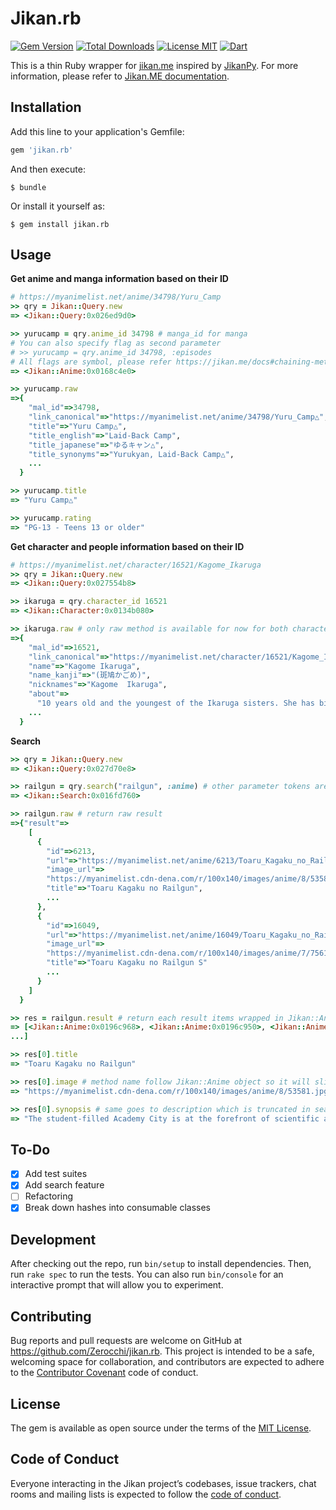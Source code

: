 # Jikan.rb

[![Gem Version](https://img.shields.io/gem/v/jikan.rb.svg)](https://rubygems.org/gems/jikan.rb) [![Total Downloads](https://img.shields.io/gem/dt/jikan.rb.svg?colorB=6495ed)](https://rubygems.org/gems/jikan.rb) [![License MIT](https://img.shields.io/badge/license-MIT-blue.svg)](https://opensource.org/licenses/mit-license.php) [![Dart](https://img.shields.io/badge/language-Ruby-red.svg)](https://www.ruby-lang.org/)

This is a thin Ruby wrapper for [jikan.me](http://jikan.me) inspired by [JikanPy](https://github.com/AWConant/jikanpy).  For more information, please refer to [Jikan.ME documentation](https://jikan.me/docs).

## Installation

Add this line to your application's Gemfile:

```ruby
gem 'jikan.rb'
```

And then execute:

    $ bundle

Or install it yourself as:

    $ gem install jikan.rb

## Usage

**Get anime and manga information based on their ID**

```ruby
# https://myanimelist.net/anime/34798/Yuru_Camp
>> qry = Jikan::Query.new
=> <Jikan::Query:0x026ed9d0>

>> yurucamp = qry.anime_id 34798 # manga_id for manga
# You can also specify flag as second parameter
# >> yurucamp = qry.anime_id 34798, :episodes
# All flags are symbol, please refer https://jikan.me/docs#chaining-methods to see all available flags
=> <Jikan::Anime:0x0168c4e0>

>> yurucamp.raw
=>{
    "mal_id"=>34798,
    "link_canonical"=>"https://myanimelist.net/anime/34798/Yuru_Camp△",
    "title"=>"Yuru Camp△",
    "title_english"=>"Laid-Back Camp",
    "title_japanese"=>"ゆるキャン△",
    "title_synonyms"=>"Yurukyan, Laid-Back Camp△",
    ...
  }

>> yurucamp.title
=> "Yuru Camp△"

>> yurucamp.rating
=> "PG-13 - Teens 13 or older"
```

**Get character and people information based on their ID**

```ruby
# https://myanimelist.net/character/16521/Kagome_Ikaruga
>> qry = Jikan::Query.new
=> <Jikan::Query:0x027554b8>

>> ikaruga = qry.character_id 16521
=> <Jikan::Character:0x0134b080>

>> ikaruga.raw # only raw method is available for now for both character and people
=>{
    "mal_id"=>16521,
    "link_canonical"=>"https://myanimelist.net/character/16521/Kagome_Ikaruga",
    "name"=>"Kagome Ikaruga",
    "name_kanji"=>"(斑鳩かごめ)",
    "nicknames"=>"Kagome  Ikaruga",
    "about"=>
      "10 years old and the youngest of the Ikaruga sisters. She has bigger breast than Ayame so she covers them. She seems to like Masashi.",
    ...
  }
```

**Search**
``` ruby
>> qry = Jikan::Query.new
=> <Jikan::Query:0x027d70e8>

>> railgun = qry.search("railgun", :anime) # other parameter tokens are :manga, :character, :person
=> <Jikan::Search:0x016fd760>

>> railgun.raw # return raw result
=>{"result"=>
    [
      { 
        "id"=>6213,
        "url"=>"https://myanimelist.net/anime/6213/Toaru_Kagaku_no_Railgun",
        "image_url"=>
        "https://myanimelist.cdn-dena.com/r/100x140/images/anime/8/53581.jpg?s=4003b92ef0e723389087b69a8a08d742",
        "title"=>"Toaru Kagaku no Railgun",
        ...
      },
      {
        "id"=>16049,
        "url"=>"https://myanimelist.net/anime/16049/Toaru_Kagaku_no_Railgun_S",
        "image_url"=>
        "https://myanimelist.cdn-dena.com/r/100x140/images/anime/7/75610.jpg?s=ca85d87b5ff134c73f03184d111604c0",
        "title"=>"Toaru Kagaku no Railgun S"
        ...
      }
    ]
  }

>> res = railgun.result # return each result items wrapped in Jikan::Anime object
=> [<Jikan::Anime:0x0196c968>, <Jikan::Anime:0x0196c950>, <Jikan::Anime:0x019f1610>, <Jikan::Anime:0x019f15f8>
...]

>> res[0].title
=> "Toaru Kagaku no Railgun"

>> res[0].image # method name follow Jikan::Anime object so it will slighly differ from raw result keys e.g. raw result key is image_url but Jikan::Anime method is image.
=> "https://myanimelist.cdn-dena.com/r/100x140/images/anime/8/53581.jpg?s=4003b92ef0e723389087b69a8a08d742"

>> res[0].synopsis # same goes to description which is truncated in search result. We use synopsis method instead.
=> "The student-filled Academy City is at the forefront of scientific advancement and home to the esper development program. The seven \"Level 5\" espers are the most powerful in Academy City, and ranked th..."

```

## To-Do
- [X] Add test suites
- [X] Add search feature
- [ ] Refactoring 
- [X] Break down hashes into consumable classes

## Development

After checking out the repo, run `bin/setup` to install dependencies. Then, run `rake spec` to run the tests. You can also run `bin/console` for an interactive prompt that will allow you to experiment.

## Contributing

Bug reports and pull requests are welcome on GitHub at https://github.com/Zerocchi/jikan.rb. This project is intended to be a safe, welcoming space for collaboration, and contributors are expected to adhere to the [Contributor Covenant](http://contributor-covenant.org) code of conduct.

## License

The gem is available as open source under the terms of the [MIT License](https://opensource.org/licenses/MIT).

## Code of Conduct

Everyone interacting in the Jikan project’s codebases, issue trackers, chat rooms and mailing lists is expected to follow the [code of conduct](https://github.com/Zerocchi/jikan/blob/master/CODE_OF_CONDUCT.md).
